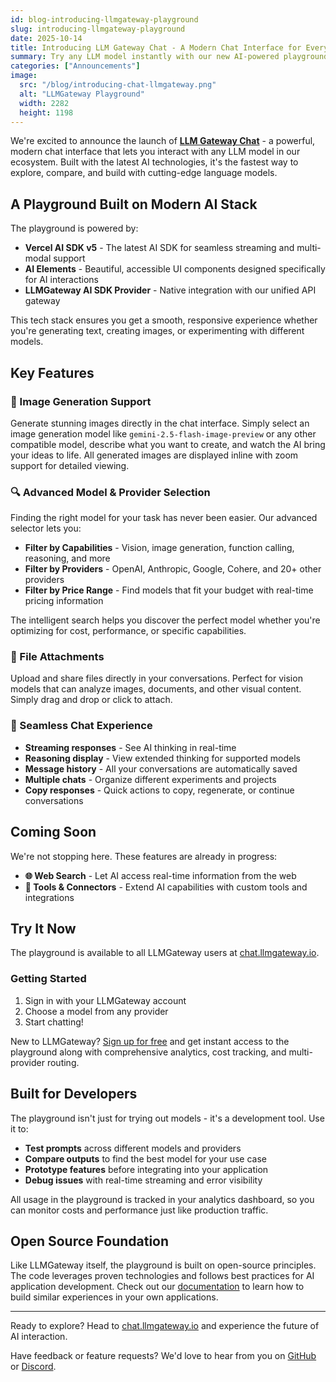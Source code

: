 ```yaml
---
id: blog-introducing-llmgateway-playground
slug: introducing-llmgateway-playground
date: 2025-10-14
title: Introducing LLM Gateway Chat - A Modern Chat Interface for Every LLM model we support
summary: Try any LLM model instantly with our new AI-powered playground featuring image generation, advanced filtering, and seamless model switching.
categories: ["Announcements"]
image:
  src: "/blog/introducing-chat-llmgateway.png"
  alt: "LLMGateway Playground"
  width: 2282
  height: 1198
---
```


We're excited to announce the launch of [**LLM Gateway Chat**](https://chat.llmgateway.io) - a powerful, modern chat interface that lets you interact with any LLM model in our ecosystem. Built with the latest AI technologies, it's the fastest way to explore, compare, and build with cutting-edge language models.

## A Playground Built on Modern AI Stack

The playground is powered by:

- **Vercel AI SDK v5** - The latest AI SDK for seamless streaming and multi-modal support
- **AI Elements** - Beautiful, accessible UI components designed specifically for AI interactions
- **LLMGateway AI SDK Provider** - Native integration with our unified API gateway

This tech stack ensures you get a smooth, responsive experience whether you're generating text, creating images, or experimenting with different models.

## Key Features

### 🎨 Image Generation Support

Generate stunning images directly in the chat interface. Simply select an image generation model like `gemini-2.5-flash-image-preview` or any other compatible model, describe what you want to create, and watch the AI bring your ideas to life. All generated images are displayed inline with zoom support for detailed viewing.

### 🔍 Advanced Model & Provider Selection

Finding the right model for your task has never been easier. Our advanced selector lets you:

- **Filter by Capabilities** - Vision, image generation, function calling, reasoning, and more
- **Filter by Providers** - OpenAI, Anthropic, Google, Cohere, and 20+ other providers
- **Filter by Price Range** - Find models that fit your budget with real-time pricing information

The intelligent search helps you discover the perfect model whether you're optimizing for cost, performance, or specific capabilities.

### 📎 File Attachments

Upload and share files directly in your conversations. Perfect for vision models that can analyze images, documents, and other visual content. Simply drag and drop or click to attach.

### 💬 Seamless Chat Experience

- **Streaming responses** - See AI thinking in real-time
- **Reasoning display** - View extended thinking for supported models
- **Message history** - All your conversations are automatically saved
- **Multiple chats** - Organize different experiments and projects
- **Copy responses** - Quick actions to copy, regenerate, or continue conversations

## Coming Soon

We're not stopping here. These features are already in progress:

- **🌐 Web Search** - Let AI access real-time information from the web
- **🔧 Tools & Connectors** - Extend AI capabilities with custom tools and integrations

## Try It Now

The playground is available to all LLMGateway users at [chat.llmgateway.io](https://chat.llmgateway.io).

### Getting Started

1. Sign in with your LLMGateway account
2. Choose a model from any provider
3. Start chatting!

New to LLMGateway? [Sign up for free](https://llmgateway.io/signup) and get instant access to the playground along with comprehensive analytics, cost tracking, and multi-provider routing.

## Built for Developers

The playground isn't just for trying out models - it's a development tool. Use it to:

- **Test prompts** across different models and providers
- **Compare outputs** to find the best model for your use case
- **Prototype features** before integrating into your application
- **Debug issues** with real-time streaming and error visibility

All usage in the playground is tracked in your analytics dashboard, so you can monitor costs and performance just like production traffic.

## Open Source Foundation

Like LLMGateway itself, the playground is built on open-source principles. The code leverages proven technologies and follows best practices for AI application development. Check out our [documentation](https://docs.llmgateway.io) to learn how to build similar experiences in your own applications.

---

Ready to explore? Head to [chat.llmgateway.io](https://chat.llmgateway.io) and experience the future of AI interaction.

Have feedback or feature requests? We'd love to hear from you on [GitHub](https://github.com/theopenco/llmgateway) or [Discord](https://llmgateway.io/discord).
